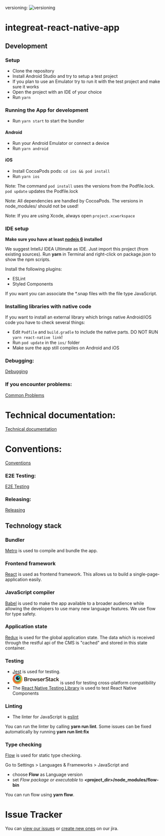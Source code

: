 versioning: ![versioning](https://img.shields.io/badge/calver-YYYY.MM.PATCH-22bfda.svg)
# integreat-react-native-app

## Development

### Setup

* Clone the repository
* Install Android Studio and try to setup a test project
* If you plan to use an Emulator try to run it with the test project and make sure it works
* Open the project with an IDE of your choice
* Run `yarn`

### Running the App for development

* Run `yarn start` to start the bundler

#### Android

* Run your Android Emulator or connect a device
* Run `yarn android`

#### iOS
* Install CocoaPods pods: `cd ios && pod install`
* Run `yarn ios`

Note: The command `pod install` uses the versions from the Podfile.lock. `pod update` updates the Podfile.lock 

Note: All dependencies are handled by CocoaPods. The versions in node_modules/ should not be used!

Note: If you are using Xcode, always open `project.xcworkspace`

### IDE setup
**Make sure you have at least [nodejs 6](https://nodejs.org/) installed**

We suggest IntellJ IDEA Ultimate as IDE. Just import this project (from existing sources).
Run **yarn** in Terminal and right-click on package.json to show the npm scripts. 

Install the following plugins:
* ESLint
* Styled Components
   
If you want you can associate the *.snap files with the file type JavaScript.

### Installing libraries with native code

If you want to install an external library which brings native Android/iOS code you have to check several things:
* Edit `Podfile` and `build.gradle` to include the native parts. DO NOT RUN `yarn react-native link`!
* Run `pod update` in the `ios/` folder
* Make sure the app still compiles on Android and iOS

### Debugging:
[Debugging](docs/01-debugging.md)

### If you encounter problems:
[Common Problems](docs/02-common-problems.md)

# Technical documentation:
[Technical documentation](docs/10-technical-documentation.md)

# Conventions:
[Conventions](docs/03-conventions.md)

### E2E Testing:
[E2E Testing](docs/04-e2e.md)

### Releasing:
[Releasing](docs/06-releasing.md)

## Technology stack

### Bundler
[Metro](https://facebook.github.io/metro/) is used to compile and bundle the app.

### Frontend framework
[React](https://facebook.github.io/react/) is used as frontend framework.
This allows us to build a single-page-application easily.

### JavaScript compiler
[Babel](https://babeljs.io/) is used to make the app available to a broader audience while 
allowing the developers to use many new language features. We use flow for type safety.

### Application state
[Redux](http://redux.js.org/) is used for the global application state. 
The data which is received through the restful api of the CMS is "cached" and stored in this state container.

### Testing
* [Jest](https://facebook.github.io/jest/) is used for testing.
* [<img src="docs/figures/browserstack-logo.png" width="150">](https://www.browserstack.com) is used for testing cross-platform compatibility
* The [React Native Testing Library](https://github.com/callstack/react-native-testing-library) is used to test React Native Components

### Linting
* The linter for JavaScript is [eslint](http://eslint.org/)

You can run the linter by calling **yarn run lint**. Some issues can be fixed automatically by running **yarn run lint:fix**

### Type checking
[Flow](https://flow.org/) is used for static type checking.

Go to Settings > Languages & Frameworks > JavaScript and
* choose **Flow** as Language version
* set *Flow package or executable* to **<project_dir>/node_modules/flow-bin**

You can run flow using **yarn flow**. 

# Issue Tracker

You can [view our issues](https://issues.integreat-app.de/projects/NATIVE) or [create new ones](https://issues.integreat-app.de/secure/CreateIssue!default.jspa) on our jira.

